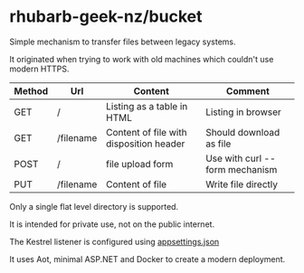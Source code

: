 # rhubarb-geek-nz/bucket

Simple mechanism to transfer files between legacy systems.

It originated when trying to work with old machines which couldn't use modern HTTPS.

| Method | Url | Content | Comment |
| ------ | --- | ------- | ------- |
| GET | / | Listing as a table in HTML | Listing in browser |
| GET | /filename | Content of file with disposition header | Should download as file |
| POST | / | file upload form | Use with curl --form mechanism |
| PUT | /filename | Content of file | Write file directly |

Only a single flat level directory is supported.

It is intended for private use, not on the public internet.

The Kestrel listener is configured using [appsettings.json](appsettings.json)

It uses Aot, minimal ASP.NET and Docker to create a modern deployment.
